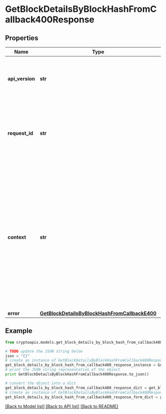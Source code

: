 # GetBlockDetailsByBlockHashFromCallback400Response


## Properties
Name | Type | Description | Notes
------------ | ------------- | ------------- | -------------
**api_version** | **str** | Specifies the version of the API that incorporates this endpoint. | 
**request_id** | **str** | Defines the ID of the request. The &#x60;requestId&#x60; is generated by Crypto APIs and it&#39;s unique for every request. | 
**context** | **str** | In batch situations the user can use the context to correlate responses with requests. This property is present regardless of whether the response was successful or returned as an error. &#x60;context&#x60; is specified by the user. | [optional] 
**error** | [**GetBlockDetailsByBlockHashFromCallbackE400**](GetBlockDetailsByBlockHashFromCallbackE400.md) |  | 

## Example

```python
from cryptoapis.models.get_block_details_by_block_hash_from_callback400_response import GetBlockDetailsByBlockHashFromCallback400Response

# TODO update the JSON string below
json = "{}"
# create an instance of GetBlockDetailsByBlockHashFromCallback400Response from a JSON string
get_block_details_by_block_hash_from_callback400_response_instance = GetBlockDetailsByBlockHashFromCallback400Response.from_json(json)
# print the JSON string representation of the object
print GetBlockDetailsByBlockHashFromCallback400Response.to_json()

# convert the object into a dict
get_block_details_by_block_hash_from_callback400_response_dict = get_block_details_by_block_hash_from_callback400_response_instance.to_dict()
# create an instance of GetBlockDetailsByBlockHashFromCallback400Response from a dict
get_block_details_by_block_hash_from_callback400_response_form_dict = get_block_details_by_block_hash_from_callback400_response.from_dict(get_block_details_by_block_hash_from_callback400_response_dict)
```
[[Back to Model list]](../README.md#documentation-for-models) [[Back to API list]](../README.md#documentation-for-api-endpoints) [[Back to README]](../README.md)


